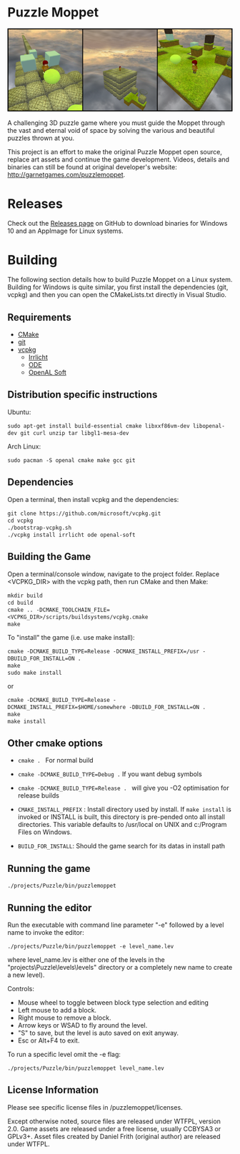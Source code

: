 Puzzle Moppet
===================

![Screenshots](banner.png)

A challenging 3D puzzle game where you must guide the Moppet through the vast 
and eternal void of space by solving the various and beautiful puzzles thrown 
at you.

This project is an effort to make the original Puzzle Moppet open source, 
replace art assets and continue the game development. Videos, details and 
binaries can still be found at original developer's website: 
http://garnetgames.com/puzzlemoppet.

Releases
========

Check out the [Releases page](https://github.com/karjonas/Puzzle-Moppet/releases) on GitHub to download binaries for Windows 10 and an AppImage for Linux systems.

Building
========

The following section details how to build Puzzle Moppet on a Linux system. Building for Windows is quite similar, you first install the dependencies (git, vcpkg) and then you can open the CMakeLists.txt directly in Visual Studio.

Requirements
------------

- [CMake](https://cmake.org/)
- [git](https://git-scm.com/)
- [vcpkg](https://github.com/microsoft/vcpkg/)
    - [Irrlicht](http://irrlicht.sourceforge.net/)
    - [ODE](http://www.ode.org/)
    - [OpenAL Soft](https://openal-soft.org/)

Distribution specific instructions
----------------------------------

Ubuntu:

    sudo apt-get install build-essential cmake libxxf86vm-dev libopenal-dev git curl unzip tar libgl1-mesa-dev

Arch Linux:

    sudo pacman -S openal cmake make gcc git

Dependencies
------------

Open a terminal, then install vcpkg and the dependencies:

    git clone https://github.com/microsoft/vcpkg.git
    cd vcpkg
    ./bootstrap-vcpkg.sh
    ./vcpkg install irrlicht ode openal-soft


Building the Game
-----------------

Open a terminal/console window, navigate to the project folder. Replace <VCPKG_DIR> with the vcpkg path, then run CMake and then Make:

    mkdir build
    cd build
    cmake .. -DCMAKE_TOOLCHAIN_FILE=<VCPKG_DIR>/scripts/buildsystems/vcpkg.cmake
    make

To "install" the game (i.e. use make install):

    cmake -DCMAKE_BUILD_TYPE=Release -DCMAKE_INSTALL_PREFIX=/usr -DBUILD_FOR_INSTALL=ON .
    make
    sudo make install

or

    cmake -DCMAKE_BUILD_TYPE=Release -DCMAKE_INSTALL_PREFIX=$HOME/somewhere -DBUILD_FOR_INSTALL=ON .
    make
    make install

Other cmake options
-------------------
- ```cmake . ``` For normal build

- ```cmake -DCMAKE_BUILD_TYPE=Debug .``` If you want debug symbols

- ```cmake -DCMAKE_BUILD_TYPE=Release . ``` will give you -O2 optimisation for release builds

- ```CMAKE_INSTALL_PREFIX``` :
	Install directory used by install.
	If ```make install``` is invoked or INSTALL is built, this directory is
	pre-pended onto all install directories.  This variable defaults to
	/usr/local on UNIX and c:/Program Files on Windows.

- ```BUILD_FOR_INSTALL```: Should the game search for its datas in install path

Running the game
----------------

    ./projects/Puzzle/bin/puzzlemoppet

Running the editor
------------------

Run the executable with command line parameter "-e" followed by a level name to invoke the editor:

    ./projects/Puzzle/bin/puzzlemoppet -e level_name.lev

where level_name.lev is either one of the levels in the "projects\Puzzle\levels\levels" directory or a completely new name to create a new level).

Controls:

- Mouse wheel to toggle between block type selection and editing
- Left mouse to add a block.
- Right mouse to remove a block.
- Arrow keys or WSAD to fly around the level.
- "S" to save, but the level is auto saved on exit anyway.
- Esc or Alt+F4 to exit.

To run a specific level omit the -e flag:

    ./projects/Puzzle/bin/puzzlemoppet level_name.lev

License Information
-------------------

Please see specific license files in /puzzlemoppet/licenses.

Except otherwise noted, source files are released under WTFPL, version 2.0. 
Game assets are released under a free license, usually CCBYSA3 or GPLv3+. Asset 
files created by Daniel Frith (original author) are released under WTFPL.
